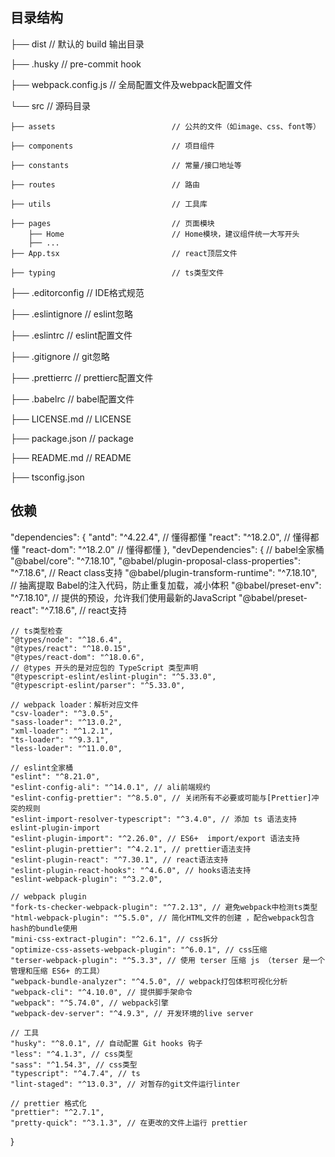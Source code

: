 ## 目录结构
├── dist                                // 默认的 build 输出目录

├── .husky                              // pre-commit hook

├── webpack.config.js                   // 全局配置文件及webpack配置文件

└── src                                 // 源码目录

    ├── assets                          // 公共的文件（如image、css、font等）
    
    ├── components                      // 项目组件
    
    ├── constants                       // 常量/接口地址等
    
    ├── routes                          // 路由
    
    ├── utils                           // 工具库
    
    ├── pages                           // 页面模块
        ├── Home                        // Home模块，建议组件统一大写开头
        ├── ...
    ├── App.tsx                         // react顶层文件
    
    ├── typing                          // ts类型文件
├── .editorconfig                       // IDE格式规范

├── .eslintignore                       // eslint忽略

├── .eslintrc                           // eslint配置文件

├── .gitignore                          // git忽略

├── .prettierrc                         // prettierc配置文件

├── .babelrc                         // babel配置文件

├── LICENSE.md                          // LICENSE

├── package.json                        // package

├── README.md                           // README

├── tsconfig.json    

## 依赖
"dependencies": {
    "antd": "^4.22.4", // 懂得都懂
    "react": "^18.2.0", // 懂得都懂
    "react-dom": "^18.2.0" // 懂得都懂
  },
  "devDependencies": {
    // babel全家桶
    "@babel/core": "^7.18.10",
    "@babel/plugin-proposal-class-properties": "^7.18.6", // React class支持
    "@babel/plugin-transform-runtime": "^7.18.10", // 抽离提取 Babel的注入代码，防止重复加载，减小体积
    "@babel/preset-env": "^7.18.10", // 提供的预设，允许我们使用最新的JavaScript
    "@babel/preset-react": "^7.18.6", // react支持
      
    // ts类型检查
    "@types/node": "^18.6.4",
    "@types/react": "^18.0.15",
    "@types/react-dom": "^18.0.6",
    // @types 开头的是对应包的 TypeScript 类型声明
    "@typescript-eslint/eslint-plugin": "^5.33.0",
    "@typescript-eslint/parser": "^5.33.0",
      
    // webpack loader：解析对应文件
    "csv-loader": "^3.0.5",
    "sass-loader": "^13.0.2",
    "xml-loader": "^1.2.1",
    "ts-loader": "^9.3.1",
    "less-loader": "^11.0.0",
      
    // eslint全家桶
    "eslint": "^8.21.0",
    "eslint-config-ali": "^14.0.1", // ali前端规约
    "eslint-config-prettier": "^8.5.0", // 关闭所有不必要或可能与[Prettier]冲突的规则
    "eslint-import-resolver-typescript": "^3.4.0", // 添加 ts 语法支持  eslint-plugin-import
    "eslint-plugin-import": "^2.26.0", // ES6+  import/export 语法支持
    "eslint-plugin-prettier": "^4.2.1", // prettier语法支持
    "eslint-plugin-react": "^7.30.1", // react语法支持
    "eslint-plugin-react-hooks": "^4.6.0", // hooks语法支持
    "eslint-webpack-plugin": "^3.2.0", 
    
    // webpack plugin
    "fork-ts-checker-webpack-plugin": "^7.2.13", // 避免webpack中检测ts类型
    "html-webpack-plugin": "^5.5.0", // 简化HTML文件的创建 ，配合webpack包含hash的bundle使用
    "mini-css-extract-plugin": "^2.6.1", // css拆分
    "optimize-css-assets-webpack-plugin": "^6.0.1", // css压缩
    "terser-webpack-plugin": "^5.3.3", // 使用 terser 压缩 js （terser 是一个管理和压缩 ES6+ 的工具）
    "webpack-bundle-analyzer": "^4.5.0", // webpack打包体积可视化分析
    "webpack-cli": "^4.10.0", // 提供脚手架命令
    "webpack": "^5.74.0", // webpack引擎
    "webpack-dev-server": "^4.9.3", // 开发环境的live server
     
    // 工具
    "husky": "^8.0.1", // 自动配置 Git hooks 钩子
    "less": "^4.1.3", // css类型
    "sass": "^1.54.3", // css类型
    "typescript": "^4.7.4", // ts
    "lint-staged": "^13.0.3", // 对暂存的git文件运行linter
    
    // prettier 格式化
    "prettier": "^2.7.1",
    "pretty-quick": "^3.1.3", // 在更改的文件上运行 prettier
  }
